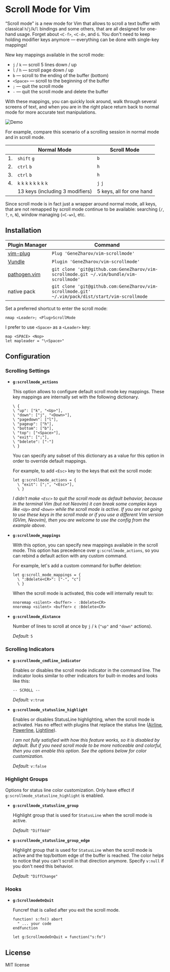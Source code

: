# Scroll Mode for Vim

“Scroll mode” is a new mode for Vim that allows to scroll a text buffer with
classical `h`/`j`/`k`/`l` bindings and some others, that are all designed for
one-hand usage. Forget about `<C-f>`, `<C-d>`, and `G`. You don't need to keep
holding modifier keys anymore — everything can be done with single-key
mappings!

New key mappings available in the scroll mode:

- `j` / `k` — scroll 5 lines down / up
- `l` / `h` — scroll page down / up
- `b` — scroll to the ending of the buffer (bottom)
- `<Space>` — scroll to the beginning of the buffer
- `;` — quit the scroll mode
- `-` — quit the scroll mode and delete the buffer

With these mappings, you can quickly look around, walk through several screens
of text, and when you are in the right place return back to normal mode for
more accurate text manipulations.

![Demo](https://github.com/GeneZharov/vim-scrollmode/blob/master/demo.gif?raw=true)

For example, compare this scenario of a scrolling session in normal mode and in
scroll mode.

|     | Normal Mode                     | Scroll Mode              |
| --- | ------------------------------- | ------------------------ |
| 1.  | `shift` `g`                     | `b`                      |
| 2.  | `ctrl` `b`                      | `h`                      |
| 3.  | `ctrl` `b`                      | `h`                      |
| 4.  | `k` `k` `k` `k` `k` `k` `k` `k` | `j` `j`                  |
|     | 13 keys (including 3 modifiers) | 5 keys, all for one hand |

Since scroll mode is in fact just a wrapper around normal mode, all keys, that
are not remapped by scroll mode continue to be available: searching (`/`, `?`,
`n`, `N`), window managing (`<C-w>`), etc.

## Installation

| Plugin Manager                                         | Command                                                                                          |
| ------------------------------------------------------ | ------------------------------------------------------------------------------------------------ |
| [vim-plug](https://github.com/junegunn/vim-plug)       | `Plug 'GeneZharov/vim-scrollmode'`                                                               |
| [Vundle](https://github.com/VundleVim/Vundle.vim)      | `Plugin 'GeneZharov/vim-scrollmode'`                                                             |
| [pathogen.vim](https://github.com/tpope/vim-pathogen/) | `git clone 'git@github.com:GeneZharov/vim-scrollmode.git ~/.vim/bundle/vim-scrollmode'`          |
| native pack                                            | `git clone 'git@github.com:GeneZharov/vim-scrollmode.git' ~/.vim/pack/dist/start/vim-scrollmode` |

Set a preferred shortcut to enter the scroll mode:

```vim
nmap <Leader>; <Plug>ScrollMode
```

I prefer to use `<Space>` as a `<Leader>` key:

```vim
map <SPACE> <Nop>
let mapleader = "\<Space>"
```

## Configuration

### Scrolling Settings

- **`g:scrollmode_actions`**

  This option allows to configure default scroll mode key mappings. These
  key mappings are internally set with the following dictionary.

  ```vim
  \ {
  \ "up": ["k", "<Up>"],
  \ "down": ["j", "<Down>"],
  \ "pagedown": ["l"],
  \ "pageup": ["h"],
  \ "bottom": ["b"],
  \ "top": ["<Space>"],
  \ "exit": [";"],
  \ "bdelete": ["-"]
  \ }
  ```

  You can specify any subset of this dictionary as a value for this option in
  order to override default mappings.

  For example, to add `<Esc>` key to the keys that exit the scroll mode:

  ```vim
  let g:scrollmode_actions = {
    \ "exit": [";", "<Esc>"],
    \ }
  ```

  _I didn't make `<Esc>` to quit the scroll mode as default behavior, because
  in the terminal Vim (but not Neovim) it can break some complex keys like
  `<Up>` and `<Down>` while the scroll mode is active. If you are not going
  to use these keys in the scroll mode or if you use a different Vim version
  (GVim, Neovim), then you are welcome to use the config from the example
  above._

- **`g:scrollmode_mappings`**

  With this option, you can specify new mappings available in the scroll
  mode. This option has precedence over `g:scrollmode_actions`, so you can
  rebind a default action with any custom command.

  For example, let's add a custom command for buffer deletion:

  ```vim
  let g:scroll_mode_mappings = {
    \ ":Bdelete<CR>": ["-", "c"]
    \ }
  ```

  When the scroll mode is activated, this code will internally result to:

  ```vim
  nnoremap <silent> <buffer> - :Bdelete<CR>
  nnoremap <silent> <buffer> c :Bdelete<CR>
  ```

- **`g:scrollmode_distance`**

  Number of lines to scroll at once by `j` / `k` (`"up"` and `"down"`
  actions).

  _Default:_ `5`

### Scrolling Indicators

- **`g:scrollmode_cmdline_indicator`**

  Enables or disables the scroll mode indicator in the command line. The
  indicator looks similar to other indicators for built-in modes and looks
  like this:

  ```
  -- SCROLL --
  ```

  _Default:_ `v:true`

- **`g:scrollmode_statusline_highlight`**

  Enables or disables StatusLine highlighting, when the scroll mode is
  activated. Has no effect with plugins that replace the status line
  ([Airline](https://github.com/vim-airline/vim-airline),
  [Powerline](https://github.com/powerline/powerline),
  [Lightline](https://github.com/itchyny/lightline.vim)).

  _I am not fully satisfied with how this feature works, so it is disabled by
  default. But if you need scroll mode to be more noticeable and colorful,
  then you can enable this option. See the options below for color
  customization._

  _Default:_ `v:false`

### Highlight Groups

Options for status line color customization. Only have effect if
`g:scrollmode_statusline_highlight` is enabled.

- **`g:scrollmode_statusline_group`**

  Highlight group that is used for `StatusLine` when the scroll mode
  is active.

  _Default:_ `"DiffAdd"`

- **`g:scrollmode_statusline_group_edge`**

  Highlight group that is used for `StatusLine` when the scroll mode is
  active and the top/bottom edge of the buffer is reached. The color helps to
  notice that you can't scroll in that direction anymore. Specify `v:null` if
  you don't need this behavior.

  _Default:_ `"DiffChange"`

### Hooks

- **`g:ScrollmodeOnQuit`**

  Funcref that is called after you exit the scroll mode.

  ```vim
  function! s:fn() abort
    " ... your code
  endfunction

  let g:ScrollmodeOnQuit = function("s:fn")
  ```

## License

MIT license
